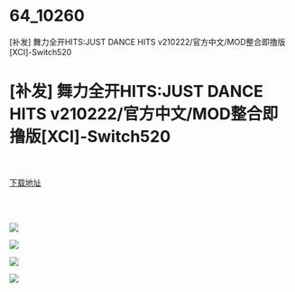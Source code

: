 # 64_10260
[补发] 舞力全开HITS:JUST DANCE HITS v210222/官方中文/MOD整合即撸版[XCI]-Switch520
# [补发] 舞力全开HITS:JUST DANCE HITS v210222/官方中文/MOD整合即撸版[XCI]-Switch520
 <br/></br>
[下载地址](https://www.switch520.cc/article/10260 "下载地址")
<br/></br>

<p>&nbsp;</p>
<p><img src="https://www.switch520.cc/muke_img/upload_art_editor_20210305-1_42627b9eb7b50781e36d35a3f22aa7ed.jpg"></p>
<p><img src="https://www.switch520.cc/muke_img/upload_art_editor_20210305-1_02fc9626904ab722faf34112d37acdfa.png"></p>
<p><img src="https://www.switch520.cc/muke_img/upload_art_editor_20210305-1_28db72cdfe599d463c4bec1368a6430c.jpg"></p>
<p><img src="https://www.switch520.cc/muke_img/upload_art_editor_20210305-1_e1312e44da97d377f515d75780ee15c2.png"><strong>&nbsp;</strong></p>
